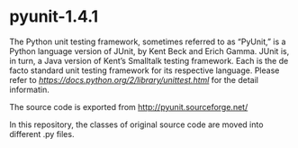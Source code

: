 # pyunit-1.4.1

The Python unit testing framework, sometimes referred to as “PyUnit,” is a Python language version of JUnit, by Kent Beck and Erich Gamma. JUnit is, in turn, a Java version of Kent’s Smalltalk testing framework. Each is the de facto standard unit testing framework for its respective language. Please refer to *https://docs.python.org/2/library/unittest.html*  for the detail informatin.

The source code is exported from  http://pyunit.sourceforge.net/

In this repository, the classes of original source code are moved into different .py files.
